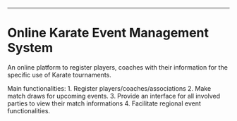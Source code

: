 --------------------------------------------------
Online Karate Event Management System
=================================================

An online platform to register players, coaches with their information for the specific use of Karate tournaments.

Main functionalities:
	1. Register players/coaches/associations
	2. Make match draws for upcoming events.
	3. Provide an interface for all involved parties to view their match informations
	4. Facilitate regional event functionalities.
